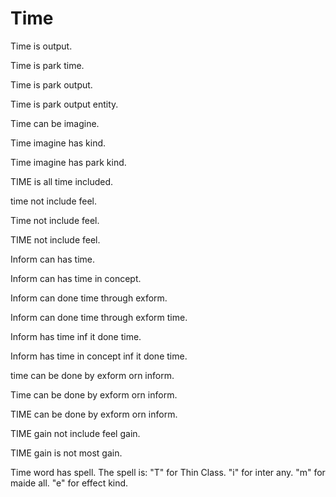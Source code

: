 # Time

Time is output.

Time is park time.

Time is park output.

Time is park output entity.

Time can be imagine.

Time imagine has kind.

Time imagine has park kind.

TIME is all time included.

time not include feel.

Time not include feel.

TIME not include feel.

Inform can has time.

Inform can has time in concept.

Inform can done time through exform.

Inform can done time through exform time.

Inform has time inf it done time.

Inform has time in concept inf it done time.

time can be done by exform orn inform.

Time can be done by exform orn inform.

TIME can be done by exform orn inform.

TIME gain not include feel gain.

TIME gain is not most gain.

Time word has spell.
The spell is:
"T" for Thin Class.
"i" for inter any.
"m" for maide all.
"e" for effect kind.